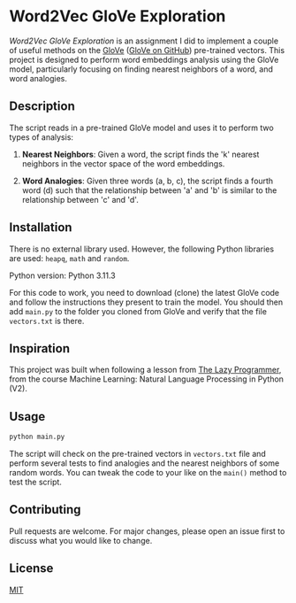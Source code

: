 # Word2Vec GloVe Exploration

*Word2Vec GloVe Exploration* is an assignment I did to implement a couple of useful methods on the 
[GloVe](https://nlp.stanford.edu/projects/glove/) ([GloVe on GitHub](https://github.com/stanfordnlp/GloVe)) 
pre-trained vectors. This project is designed to perform word embeddings analysis using the GloVe model, 
particularly focusing on finding nearest neighbors of a word, and word analogies. 

## Description
The script reads in a pre-trained GloVe model and uses it to perform two types of analysis: 

1. **Nearest Neighbors**: Given a word, the script finds the 'k' nearest neighbors in the vector space of the word embeddings.

2. **Word Analogies**: Given three words (a, b, c), the script finds a fourth word (d) such that the relationship 
between 'a' and 'b' is similar to the relationship between 'c' and 'd'.

## Installation

There is no external library used. However, the following Python libraries are used: `heapq`, `math` and `random`.

Python version: Python 3.11.3

For this code to work, you need to download (clone) the latest GloVe code and follow the instructions they present 
to train the model. You should then add `main.py` to the folder you cloned from GloVe and verify that the file 
`vectors.txt` is there.

## Inspiration

This project was built when following a lesson from [The Lazy Programmer](https://github.com/lazyprogrammer), from the
course Machine Learning: Natural Language Processing in Python (V2).

## Usage

```bash
python main.py
```

The script will check on the pre-trained vectors in `vectors.txt` file and perform several tests to find analogies 
and the nearest neighbors of some random words. You can tweak the code to your like on the `main()` method to test 
the script.

## Contributing

Pull requests are welcome. For major changes, please open an issue first
to discuss what you would like to change.

## License

[MIT](https://choosealicense.com/licenses/mit/)
